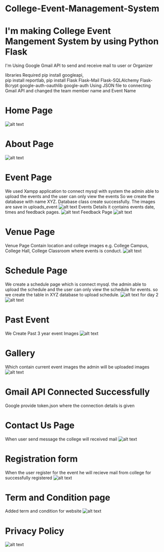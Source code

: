 # College-Event-Management-System
# I'm making College Event Mangement System by using Python Flask
 I'm Using Google Gmail API to send and receive mail to user or Organizer

 libraries Required
 pip install googleapi,  
 pip install reportlab, 
 pip install Flask Flask-Mail Flask-SQLAlchemy Flask-Bcrypt google-auth-oauthlib google-auth
 Using JSON file to connecting Gmail API and changed the team member name and Event Name 

# Home Page
![alt text](image.png)

# About Page
![alt text](image-1.png)

# Event Page
We used Xampp application to connect mysql with system 
the admin able to upload the events and the user can only view the events 
So we create the database with name XYZ.
Database class create successfully.
The images are save in uploads_event
![alt text](image-2.png)
Events Details it contains events date, times and feedback pages.
![alt text](image-8.png)
Feedback Page
![alt text](image-10.png)

# Venue Page
Venue Page Contain location and college images e.g. College Campus, College Hall, College Classroom where events is conduct.
![alt text](image-11.png)

# Schedule Page
We create a schedule page which is connect mysql.
the admin able to upload the schedule and the user can only view the schedule for events.
so we create the table in XYZ database to upload schedule.
![alt text](image-4.png)
for day 2
![alt text](image-5.png)

# Past Event
We Create Past 3 year event Images
![alt text](image-7.png)

# Gallery 
Which contain current event images the admin will be uploaded images 
![alt text](image-9.png)

# Gmail API Connected Successfully
Google provide token.json where the connection details is given

# Contact Us Page
When user send message the college will received mail
![alt text](image-13.png)

# Registration form 
When the user register for the event he will recieve mail from college for successfully registered 
![alt text](image-3.png)

# Term and Condition page
Added term and condition for website
![alt text](image-6.png)

# Privacy Policy
![alt text](image-12.png)

